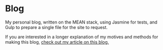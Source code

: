# Blog
<p>
My personal blog, written on the MEAN stack, using Jasmine for tests, and Gulp to prepare a single file for the site to request.
</p>

<p>
If you are interested in a longer explanation of my motives and methods for making this blog, <a target="_blank" href="https://www.hrodebert.me">check out my article on this blog.</a>
</p>
